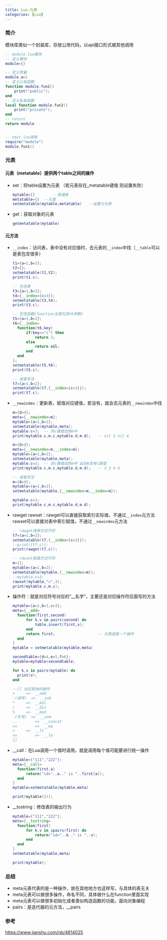 ```yaml
---
title: Lua-元表
categories: [Lua]
---
```


### 简介

模块库类似一个封装库，存放公用代码，以api接口形式被其他调用

```Lua
-- module.lua模块
-- 定义模块
module={}

-- 定义常量
module.a=1
-- 定义公有函数
function module.fun1()
    print("public");
end
-- 定义私有函数
local function module.fun2()
    print("private");
end
-- return
return module


-- test.lua调用
require("module")
module.fun1()
```

### 元表

#### 元表（metatable）提供两个table之间的操作

- set：将table设置为元表 （若元表存在_metatable键值 则设置失败）

  ```Lua
  mytable={}		--普通表
  metatable={}	--元表
  setmetatable(mytable,metatable)	--设置为元表
  ```

- get：获取对象的元表

  ```Lua
  getmetatable(mytable)
  ```

#### 元方法

- `__index`：访问表，表中没有对应值时，去元表的`__index`中找（`__table`可以是表包含很多）

  ```lua
  t1={a=1,b=2};
  t2={};
  setmetatable(t1,t2);
  print(t1.c);
  
  -- 包含表
  t3={a=1,b=2};
  t4={__index={c=3}};
  setmetatable(t3,t4);
  print(t3.c);
  
  -- 包含函数(function注意包含t6参数)
  t5={a=1,b=2};
  t6={__index=
  	function(t6,key)
  		if(key=="c") then
  			return 3;
  		else
  			return nil;
  		end
  	end
  };
  setmetatable(t5,t6);
  print(t5.c);
  
  -- 或者写法
  t7={a=1,b=2};
  setmetatable(t7,{__index={c=3}});
  print(t7.c);
  ```

- `__newindex`：更新表，赋值对应键值，若没有，就会去元表的`__newindex`中找

  ```lua
  m={d=4};
  meta={__newindex=m};
  mytable={a=1,b=2};
  setmetatable(mytable,meta);
  mytable.c=3;	-- 将c键值加到m中
  print(mytable.c,m.c,mytable.d,m.d);	-- nil 3 nil 4
  
  m={d=4};
  meta={__newindex=m,__index=m};
  mytable={a=1,b=2};
  setmetatable(mytable,meta);
  mytable.c=3;	-- 将c键值加到m中 此刻m含有c键值
  print(mytable.c,m.c,mytable.d,m.d);	-- 3 3 4 4
  
  -- 或者写法
  m={d=4};
  mytable={a=1,b=2};
  setmetatable(mytable,{__newindex=m,__index=m});
  
  mytable.c=3;
  print(mytable.c,m.c,mytable.d,m.d);
  ```

- rawget rawset：rawget可以直接获取索引实际值，不通过`__index`元方法 rawset可以直接对表中索引赋值，不通过`__newindex`元方法

  ```lua
  -- rawget调用方式不同
  t7={a=1,b=2};
  setmetatable(t7,{__index={c=3}});
  --print((t7.c));
  print(rawget(t7,c));
  
  -- rawset赋值方式不同
  m={};
  mytable={a=1,b=2};
  setmetatable(mytable,{__newindex=m});
  --mytable.c=3;
  rawset(mytable,"c",3);
  print(mytable.c,m.c);
  ```

- 操作符：就是对应符号对应的”__名字“，主要还是对应操作符后面写的方法

  ```lua
  mytable={a=1,b=2,c=3};
  meta={__add=
  	function(first,second)
  		for k,v in pairs(second) do
  			table.insert(first,v);
  		end
  		return first;					-- 元表就是一个操作
  	end
  }
  mytable = setmetatable(mytable,meta)
  
  secondtable={d=4,e=5,f=6};
  mytable=mytable+secondtable;
  
  for k,v in pairs(mytable) do
  	print(v);
  end
  
  --[[ 对应其他的操作
  +		=>	__add
  -(减号)  =>  __sub	
  *		=>	__mul
  /		=>	__div
  %		=>	__mod
  -(负号)  =>  __unm
  ..		=>	__concat
  ==		=>	__eq
  <		=>	__lt
  <=		=>	__le
  ]]
  ```

- __call：在Lua调用一个值时调用，就是调用每个值可能要进行统一操作

  ```lua
  mytable={"111","222"};
  meta={__call=
  	function(first,a)
  		return("id="..a.." is "..first[a]);
  	end
  }
  mytable=setmetatable(mytable,meta)
  
  print(mytable(2));
  ```

- __tostring：修改表的输出行为

  ```lua
  mytable={"111","222"};
  meta={__tostring=
  	function(first)
  		for k,v in ipairs(first) do
  			return("id="..k.." is "..v);
  		end
  	end
  }
  setmetatable(mytable,meta)
  
  print(mytable);
  ```

### 总结

- meta元表代表的是一种操作，放在其他地方也这样写，与具体的表无关
- meta元表可以做很多操作，命名不同，具体做什么在function里面实现
- meta元表可以做很多初始化或者类似构造函数的功能，面向对象编程
- pairs：是迭代器的元方法，__pairs

### 参考

https://www.jianshu.com/nb/4814025
